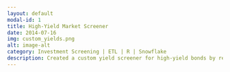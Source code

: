 ```yaml
---
layout: default
modal-id: 1
title: High-Yield Market Screener
date: 2014-07-16
img: custom_yields.png
alt: image-alt
category: Investment Screening | ETL | R | Snowflake
description: Created a custom yield screener for high-yield bonds by recalculating target yields based on custom exit dates. This was used by an investment group for idea generation by understanding the total return to refinancing vs. YTM or YTW shown in the static index. This gives an advantage in the market when screening for new ideas. 
---
```

